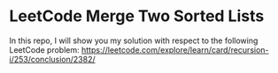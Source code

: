 # LeetCode Merge Two Sorted Lists

In this repo, I will show you my solution with respect to the following LeetCode problem: https://leetcode.com/explore/learn/card/recursion-i/253/conclusion/2382/
